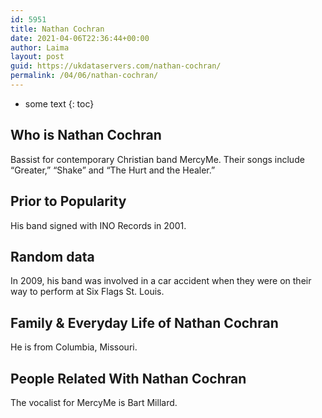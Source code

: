```yaml
---
id: 5951
title: Nathan Cochran
date: 2021-04-06T22:36:44+00:00
author: Laima
layout: post
guid: https://ukdataservers.com/nathan-cochran/
permalink: /04/06/nathan-cochran/
---
```


* some text
{: toc}


## Who is Nathan Cochran
                  
                  
                  
Bassist for contemporary Christian band MercyMe. Their songs include &#8220;Greater,&#8221; &#8220;Shake&#8221; and &#8220;The Hurt and the Healer.&#8221;
                  
              
            
              
            
                
                
                
## Prior to Popularity
                  
                  
                  
His band signed with INO Records in 2001.
                  
              
            
              
            
                
                
                
## Random data
                  
                  
                  
In 2009, his band was involved in a car accident when they were on their way to perform at Six Flags St. Louis.
                  
              
            
              
            
                
                
                
## Family & Everyday Life of Nathan Cochran
                  
                  
                  
He is from Columbia, Missouri.
                  
              
            
              
            
                
                
                
## People Related With Nathan Cochran
                  
                  
                  
The vocalist for MercyMe is Bart Millard.
                  
              
            
              
            
                
              
            
              
              
            
            
              
            
          
          
          
